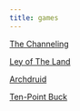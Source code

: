 ```yaml
---
title: games
---
```


[The Channeling](./the_channeling)

[Ley of The Land](./ley_of_the_land)

[Archdruid](./archdruid)

[Ten-Point Buck](./ten_point_buck)

